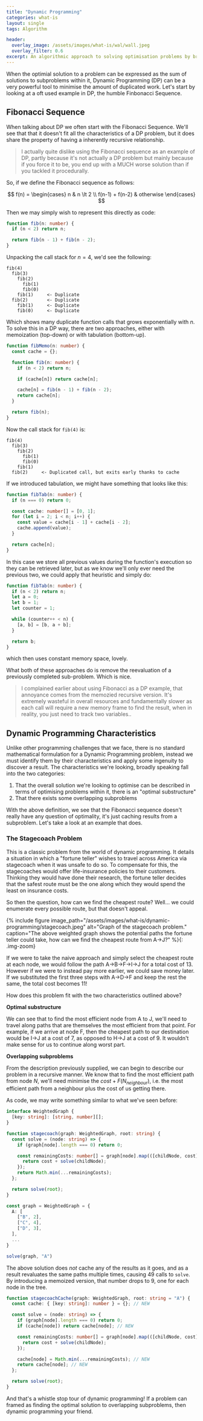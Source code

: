 ```yaml
---
title: "Dynamic Programming"
categories: what-is
layout: single
tags: Algorithm

header:
  overlay_image: /assets/images/what-is/wal/wall.jpeg
  overlay_filter: 0.6
excerpt: An algorithmic approach to solving optimisation problems by breaking them into small subproblems and solving those first.
---
```


When the optimial solution to a problem can be expressed as the sum of solutions to subproblems within it, Dynamic Programming (DP) can be a very powerful tool to minimise the amount of duplicated work. Let's start by looking at a oft used example in DP, the humble Finbonacci Sequence.

## Fibonacci Sequence

When talking about DP we often start with the Fibonacci Sequence. We'll see that that it doesn't fit all the characteristics of a DP problem, but it does share the property of having a inherently recursive relationship.

> I actually quite dislike using the Fibonacci sequence as an example of DP, partly because it's not actually a DP problem but mainly because if you force it to be, you end up with a MUCH worse solution than if you tackled it procedurally.

So, if we define the Fibonacci sequence as follows:

$$ f(n) = \begin{cases} n & n \lt 2 \\ f(n-1) + f(n-2) & otherwise \end{cases} $$

Then we may simply wish to represent this directly as code:

```typescript
function fib(n: number) {
  if (n < 2) return n;

  return fib(n - 1) + fib(n - 2);
}
```

Unpacking the call stack for $n=4$, we'd see the following:

```
fib(4)
  fib(3)
    fib(2)
      fib(1)
      fib(0)
    fib(1)     <- Duplicate
  fib(2)       <- Duplicate
    fib(1)     <- Duplicate
    fib(0)     <- Duplicate
```

Which shows many duplicate function calls that grows exponentially with $n$. To solve this in a DP way, there are two approaches, either with memoization (top-down) or with tabulation (bottom-up).

```typescript
function fibMemo(n: number) {
  const cache = {};

  function fib(n: number) {
    if (n < 2) return n;

    if (cache[n]) return cache[n];

    cache[n] = fib(n - 1) + fib(n - 2);
    return cache[n];
  }

  return fib(n);
}
```

Now the call stack for `fib(4)` is:

```
fib(4)
  fib(3)
    fib(2)
      fib(1)
      fib(0)
    fib(1)
  fib(2)     <- Duplicated call, but exits early thanks to cache
```

If we introduced tabulation, we might have something that looks like this:

```typescript
function fibTab(n: number) {
  if (n === 0) return 0;

  const cache: number[] = [0, 1];
  for (let i = 2; i < n; i++) {
    const value = cache[i - 1] + cache[i - 2];
    cache.append(value);
  }

  return cache[n];
}
```

In this case we store all previous values during the function's execution so they can be retrieved later, but as we know we'll only ever need the previous two, we could apply that heuristic and simply do:

```typescript
function fibTab(n: number) {
  if (n < 2) return n;
  let a = 0;
  let b = 1;
  let counter = 1;

  while (counter++ < n) {
    [a, b] = [b, a + b];
  }

  return b;
}
```

which then uses constant memory space, lovely.

What both of these approaches do is remove the reevaluation of a previously completed sub-problem. Which is nice.

> I complained earlier about using Fibonacci as a DP example, that annoyance comes from the memozied recursive version. It's extremely wasteful in overall resources and fundamentally slower as each call will require a new memory frame to find the result, when in reality, you just need to track two variables..

## Dynamic Programming Characteristics

Unlike other programming challenges that we face, there is no standard mathematical formulation for a Dynamic Programming problem, instead we must identify them by their characteristics and apply some ingenuity to discover a result. The characteristics we're looking, broadly speaking fall into the two categories:

1. That the overall solution we're looking to optimise can be described in terms of optimising problems within it, there is an "optimal substructure"
2. That there exists some overlapping subproblems

With the above definition, we see that the Fibonacci sequence doesn't really have any question of optimality, it's just caching results from a subproblem. Let's take a look at an example that does.

### The Stagecoach Problem

This is a classic problem from the world of dynamic programming. It details a situation in which a "fortune teller" wishes to travel across America via stagecoach when it was unsafe to do so. To compensate for this, the stagecoaches would offer life-insurance policies to their customers. Thinking they would have done their research, the fortune teller decides that the safest route must be the one along which they would spend the least on insurance costs.

So then the question, how can we find the cheapest route? Well... we could enumerate every possible route, but that doesn't appeal.

{% include figure image_path="/assets/images/what-is/dynamic-programming/stagecoach.jpeg" alt="Graph of the stagecoach problem." caption="The above weighted graph shows the potential paths the fortune teller could take, how can we find the cheapest route from A→J?" %}{: .img-zoom}

If we were to take the naive approach and simply select the cheapest route at each node, we would follow the path A→B→F→I→J for a total cost of 13. However if we were to instead pay more earlier, we could save money later. If we substituted the first three steps with A→D→F and keep the rest the same, the total cost becomes 11!

How does this problem fit with the two characteristics outlined above?

**Optimal substructure**

We can see that to find the most efficient node from A to J, we'll need to travel along paths that are themselves the most efficient from that point. For example, if we arrive at node F, then the cheapest path to our destination would be I→J at a cost of 7, as opposed to H→J at a cost of 9. It wouldn't make sense for us to continue along worst part.

**Overlapping subproblems**

From the description previously supplied, we can begin to describe our problem in a recursive manner. We know that to find the most efficient path from node $N$, we'll need minimise the $cost + F(N_{neighbour})$, i.e. the most efficient path from a neighbour plus the cost of us getting there.

As code, we may write something similar to what we've seen before:

```typescript
interface WeightedGraph {
  [key: string]: [string, number][];
}

function stagecoach(graph: WeightedGraph, root: string) {
  const solve = (node: string) => {
    if (graph[node].length === 0) return 0;

    const remainingCosts: number[] = graph[node].map(([childNode, cost]) => {
      return cost + solve(childNode);
    });
    return Math.min(...remainingCosts);
  };

  return solve(root);
}

const graph = WeightedGraph = {
  A: [
    ["B", 2],
    ["C", 4],
    ["D", 3],
  ],
  ...
}

solve(graph, "A")
```

The above solution does _not_ cache any of the results as it goes, and as a result revaluates the same paths multiple times, causing 49 calls to `solve`. By introducing a memoized version, that number drops to 9, one for each node in the tree.

```typescript
function stagecoachCache(graph: WeightedGraph, root: string = "A") {
  const cache: { [key: string]: number } = {}; // NEW

  const solve = (node: string) => {
    if (graph[node].length === 0) return 0;
    if (cache[node]) return cache[node]; // NEW

    const remainingCosts: number[] = graph[node].map(([childNode, cost]) => {
      return cost + solve(childNode);
    });

    cache[node] = Math.min(...remainingCosts); // NEW
    return cache[node]; // NEW
  };

  return solve(root);
}
```

And that's a whistle stop tour of dynamic programming! If a problem can framed as finding the optimal solution to overlapping subproblems, then dynamic programming your friend.

<script type="text/x-mathjax-config">
MathJax.Hub.Config({
  tex2jax: {
    inlineMath: [['$','$'], ['\\(','\\)']],
    processEscapes: true
  }
});
</script>
<script src="https://cdnjs.cloudflare.com/ajax/libs/mathjax/2.7.0/MathJax.js?config=TeX-AMS-MML_HTMLorMML" type="text/javascript"></script>
